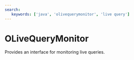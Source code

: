 ```yaml
---
search:
   keywords: ['java', 'olivequerymonitor', 'live query']
---
```


# OLiveQueryMonitor

Provides an interface for monitoring live queries.
